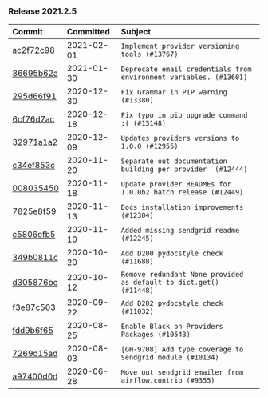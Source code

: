 

### Release 2021.2.5

| Commit                                                                                         | Committed   | Subject                                                            |
|:-----------------------------------------------------------------------------------------------|:------------|:-------------------------------------------------------------------|
| [ac2f72c98](https://github.com/apache/airflow/commit/ac2f72c98dc0821b33721054588adbf2bb53bb0b) | 2021-02-01  | `Implement provider versioning tools (#13767)`                     |
| [86695b62a](https://github.com/apache/airflow/commit/86695b62a0281364088642fa3dc17d92cf9e7cbe) | 2021-01-30  | `Deprecate email credentials from environment variables. (#13601)` |
| [295d66f91](https://github.com/apache/airflow/commit/295d66f91446a69610576d040ba687b38f1c5d0a) | 2020-12-30  | `Fix Grammar in PIP warning (#13380)`                              |
| [6cf76d7ac](https://github.com/apache/airflow/commit/6cf76d7ac01270930de7f105fb26428763ee1d4e) | 2020-12-18  | `Fix typo in pip upgrade command :( (#13148)`                      |
| [32971a1a2](https://github.com/apache/airflow/commit/32971a1a2de1db0b4f7442ed26facdf8d3b7a36f) | 2020-12-09  | `Updates providers versions to 1.0.0 (#12955)`                     |
| [c34ef853c](https://github.com/apache/airflow/commit/c34ef853c890e08f5468183c03dc8f3f3ce84af2) | 2020-11-20  | `Separate out documentation building per provider  (#12444)`       |
| [008035450](https://github.com/apache/airflow/commit/00803545023b096b8db4fbd6eb473843096d7ce4) | 2020-11-18  | `Update provider READMEs for 1.0.0b2 batch release (#12449)`       |
| [7825e8f59](https://github.com/apache/airflow/commit/7825e8f59034645ab3247229be83a3aa90baece1) | 2020-11-13  | `Docs installation improvements (#12304)`                          |
| [c5806efb5](https://github.com/apache/airflow/commit/c5806efb54ad06049e13a5fc7df2f03846fe566e) | 2020-11-10  | `Added missing sendgrid readme (#12245)`                           |
| [349b0811c](https://github.com/apache/airflow/commit/349b0811c3022605426ba57d30936240a7c2848a) | 2020-10-20  | `Add D200 pydocstyle check (#11688)`                               |
| [d305876be](https://github.com/apache/airflow/commit/d305876bee328287ff391a29cc1cd632468cc731) | 2020-10-12  | `Remove redundant None provided as default to dict.get() (#11448)` |
| [f3e87c503](https://github.com/apache/airflow/commit/f3e87c503081a3085dff6c7352640d7f08beb5bc) | 2020-09-22  | `Add D202 pydocstyle check (#11032)`                               |
| [fdd9b6f65](https://github.com/apache/airflow/commit/fdd9b6f65b608c516b8a062b058972d9a45ec9e3) | 2020-08-25  | `Enable Black on Providers Packages (#10543)`                      |
| [7269d15ad](https://github.com/apache/airflow/commit/7269d15adfb74188359757b1705485f5d368486a) | 2020-08-03  | `[GH-9708] Add type coverage to Sendgrid module (#10134)`          |
| [a97400d0d](https://github.com/apache/airflow/commit/a97400d0d89ccd6de0cab3a50c58a2969d164a0d) | 2020-06-28  | `Move out sendgrid emailer from airflow.contrib (#9355)`           |

